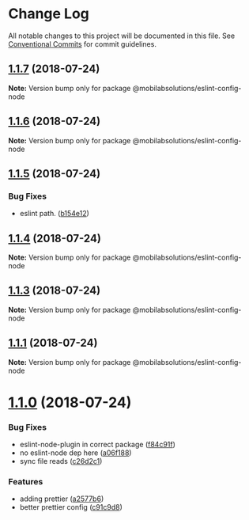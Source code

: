 # Change Log

All notable changes to this project will be documented in this file.
See [Conventional Commits](https://conventionalcommits.org) for commit guidelines.

<a name="1.1.7"></a>
## [1.1.7](https://github.com/mobilabsolutions/eslint-config/compare/@mobilabsolutions/eslint-config-node@1.1.6...@mobilabsolutions/eslint-config-node@1.1.7) (2018-07-24)




**Note:** Version bump only for package @mobilabsolutions/eslint-config-node

<a name="1.1.6"></a>
## [1.1.6](https://github.com/mobilabsolutions/eslint-config/compare/@mobilabsolutions/eslint-config-node@1.1.5...@mobilabsolutions/eslint-config-node@1.1.6) (2018-07-24)




**Note:** Version bump only for package @mobilabsolutions/eslint-config-node

<a name="1.1.5"></a>
## [1.1.5](https://github.com/mobilabsolutions/eslint-config/compare/@mobilabsolutions/eslint-config-node@1.1.4...@mobilabsolutions/eslint-config-node@1.1.5) (2018-07-24)


### Bug Fixes

* eslint path. ([b154e12](https://github.com/mobilabsolutions/eslint-config/commit/b154e12))




<a name="1.1.4"></a>
## [1.1.4](https://github.com/mobilabsolutions/eslint-config/compare/@mobilabsolutions/eslint-config-node@1.1.3...@mobilabsolutions/eslint-config-node@1.1.4) (2018-07-24)




**Note:** Version bump only for package @mobilabsolutions/eslint-config-node

<a name="1.1.3"></a>
## [1.1.3](https://github.com/mobilabsolutions/eslint-config/compare/@mobilabsolutions/eslint-config-node@1.1.0...@mobilabsolutions/eslint-config-node@1.1.3) (2018-07-24)




**Note:** Version bump only for package @mobilabsolutions/eslint-config-node

<a name="1.1.1"></a>
## [1.1.1](https://github.com/mobilabsolutions/eslint-config/compare/@mobilabsolutions/eslint-config-node@1.1.0...@mobilabsolutions/eslint-config-node@1.1.1) (2018-07-24)




**Note:** Version bump only for package @mobilabsolutions/eslint-config-node

<a name="1.1.0"></a>
# [1.1.0](https://github.com/mobilabsolutions/eslint-config/compare/@mobilabsolutions/eslint-config-node@1.1.1...@mobilabsolutions/eslint-config-node@1.1.0) (2018-07-24)


### Bug Fixes

* eslint-node-plugin in correct package ([f84c91f](https://github.com/mobilabsolutions/eslint-config/commit/f84c91f))
* no eslint-node dep here ([a06f188](https://github.com/mobilabsolutions/eslint-config/commit/a06f188))
* sync file reads ([c26d2c1](https://github.com/mobilabsolutions/eslint-config/commit/c26d2c1))


### Features

* adding prettier ([a2577b6](https://github.com/mobilabsolutions/eslint-config/commit/a2577b6))
* better prettier config ([c91c9d8](https://github.com/mobilabsolutions/eslint-config/commit/c91c9d8))
